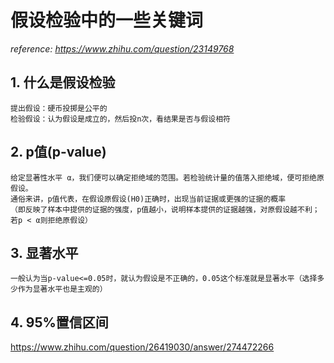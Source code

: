 # 假设检验中的一些关键词

*reference:  https://www.zhihu.com/question/23149768*

## 1. 什么是假设检验

```
提出假设：硬币投掷是公平的
检验假设：认为假设是成立的，然后投n次，看结果是否与假设相符
```

## 2. p值(p-value)

```
给定显著性水平 α，我们便可以确定拒绝域的范围。若检验统计量的值落入拒绝域，便可拒绝原假设。
通俗来讲，p值代表，在假设原假设(H0)正确时，出现当前证据或更强的证据的概率
（即反映了样本中提供的证据的强度，p值越小，说明样本提供的证据越强，对原假设越不利；若p < α则拒绝原假设）
```

## 3. 显著水平

```
一般认为当p-value<=0.05时，就认为假设是不正确的，0.05这个标准就是显著水平（选择多少作为显著水平也是主观的）
```

## 4. 95%置信区间

https://www.zhihu.com/question/26419030/answer/274472266

